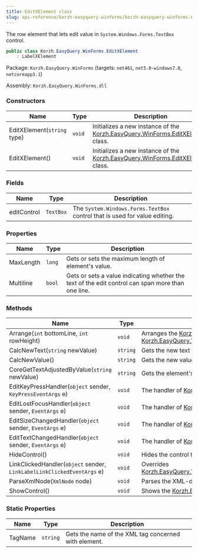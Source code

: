 ```yaml
---
title: EditXElement class
slug: api-reference/korzh-easyquery-winforms/korzh-easyquery-winforms-namespace/editxelement-class
---
```


The row element that lets edit value in `System.Windows.Forms.TextBox` control.
```csharp
public class Korzh.EasyQuery.WinForms.EditXElement
    : LabelXElement

```
Package: `Korzh.EasyQuery.WinForms` (targets: `net461`, `net5.0-windows7.0`, `netcoreapp3.1`)

Assembly: `Korzh.EasyQuery.WinForms.dll`

### Constructors

| Name | Type | Description | 
| --- | --- | --- | 
| EditXElement(`string` type) | `void` | Initializes a new instance of the [Korzh.EasyQuery.WinForms.EditXElement](//easyquery/docs/api-reference/korzh-easyquery-winforms/korzh-easyquery-winforms-namespace/editxelement-class) class. | 
| EditXElement() | `void` | Initializes a new instance of the [Korzh.EasyQuery.WinForms.EditXElement](//easyquery/docs/api-reference/korzh-easyquery-winforms/korzh-easyquery-winforms-namespace/editxelement-class) class. | 


### Fields

| Name | Type | Description | 
| --- | --- | --- | 
| editControl | `TextBox` | The `System.Windows.Forms.TextBox` control that is used for value editing. | 


### Properties

| Name | Type | Description | 
| --- | --- | --- | 
| MaxLength | `long` | Gets or sets the maximum length of element's value. | 
| Multiline | `bool` | Gets or sets a value indicating whether the text of the edit control can span more than one line. | 


### Methods

| Name | Type | Description | 
| --- | --- | --- | 
| Arrange(`int` bottomLine, `int` rowHeight) | `void` | Arranges the [Korzh.EasyQuery.WinForms.LabelXElement.ElementControl](//easyquery/docs/api-reference/korzh-easyquery-winforms/korzh-easyquery-winforms-namespace/labelxelement-class) on base panel.  Overrides [Korzh.EasyQuery.WinForms.LabelXElement.Arrange(System.Int32,System.Int32)](//easyquery/docs/api-reference/korzh-easyquery-winforms/korzh-easyquery-winforms-namespace/labelxelement-class). | 
| CalcNewText(`string` newValue) | `string` | Gets the new text from edit control | 
| CalcNewValue() | `string` | Gets the new value from edit control | 
| CoreGetTextAdjustedByValue(`string` newValue) | `string` | Gets the element's text according to its value.  This method can be overridden in inherited classes. | 
| EditKeyPressHandler(`object` sender, `KeyPressEventArgs` e) | `void` | The handler of [Korzh.EasyQuery.WinForms.EditXElement.editControl](//easyquery/docs/api-reference/korzh-easyquery-winforms/korzh-easyquery-winforms-namespace/editxelement-class)`System.Windows.Forms.Control.KeyPress` event. | 
| EditLostFocusHandler(`object` sender, `EventArgs` e) | `void` | The handler of [Korzh.EasyQuery.WinForms.EditXElement.editControl](//easyquery/docs/api-reference/korzh-easyquery-winforms/korzh-easyquery-winforms-namespace/editxelement-class)`System.Windows.Forms.Control.LostFocus` event. | 
| EditSizeChangedHandler(`object` sender, `EventArgs` e) | `void` | The handler of [Korzh.EasyQuery.WinForms.EditXElement.editControl](//easyquery/docs/api-reference/korzh-easyquery-winforms/korzh-easyquery-winforms-namespace/editxelement-class)`System.Windows.Forms.Control.SizeChanged` event. | 
| EditTextChangedHandler(`object` sender, `EventArgs` e) | `void` | The handler of [Korzh.EasyQuery.WinForms.EditXElement.editControl](//easyquery/docs/api-reference/korzh-easyquery-winforms/korzh-easyquery-winforms-namespace/editxelement-class)`System.Windows.Forms.Control.TextChanged` event. | 
| HideControl() | `void` | Hides the control that allows to edit the value. | 
| LinkClickedHandler(`object` sender, `LinkLabelLinkClickedEventArgs` e) | `void` | Overrides [Korzh.EasyQuery.WinForms.LabelXElement.LinkClickedHandler(System.Object,System.Windows.Forms.LinkLabelLinkClickedEventArgs)](//easyquery/docs/api-reference/korzh-easyquery-winforms/korzh-easyquery-winforms-namespace/labelxelement-class). | 
| ParseXmlNode(`XmlNode` node) | `void` | Parses the XML-description of element. | 
| ShowControl() | `void` | Shows the [Korzh.EasyQuery.WinForms.EditXElement.editControl](//easyquery/docs/api-reference/korzh-easyquery-winforms/korzh-easyquery-winforms-namespace/editxelement-class) to let user edit data. | 


### Static Properties

| Name | Type | Description | 
| --- | --- | --- | 
| TagName | `string` | Gets the name of the XML tag concerned with element. |